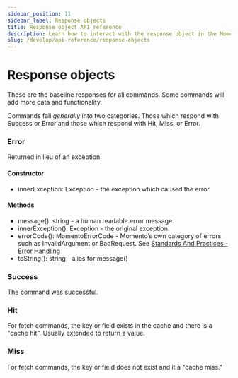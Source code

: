 ```yaml
---
sidebar_position: 11
sidebar_label: Response objects
title: Response object API reference
description: Learn how to interact with the response object in the Momento API.
slug: /develop/api-reference/response-objects
---
```


# Response objects

These are the baseline responses for all commands. Some commands will add more data and functionality.

Commands fall *generally* into two categories. Those which respond with Success or Error and those which respond with Hit, Miss, or Error.

### Error

Returned in lieu of an exception.

#### Constructor

- innerException: Exception - the exception which caused the error

#### Methods

- message(): string - a human readable error message
- innerException(): Exception - the original exception.
- errorCode(): MomentoErrorCode - Momento’s own category of errors such as InvalidArgument or BadRequest. See [Standards And Practices - Error Handling](https://github.com/momentohq/standards-and-practices/blob/main/docs/client-specifications/error-handling.md)
- toString(): string - alias for message()

### Success

The command was successful.

### Hit

For fetch commands, the key or field exists in the cache and there is a "cache hit". Usually extended to return a value.

### Miss

For fetch commands, the key or field does not exist and it a "cache miss."